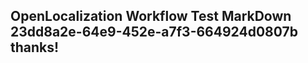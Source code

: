 <properties
ms.topic="hero-topic1"
ms.test1="hero-topic"
ms.test2="test"/>

## OpenLocalization Workflow Test MarkDown 23dd8a2e-64e9-452e-a7f3-664924d0807b thanks!
